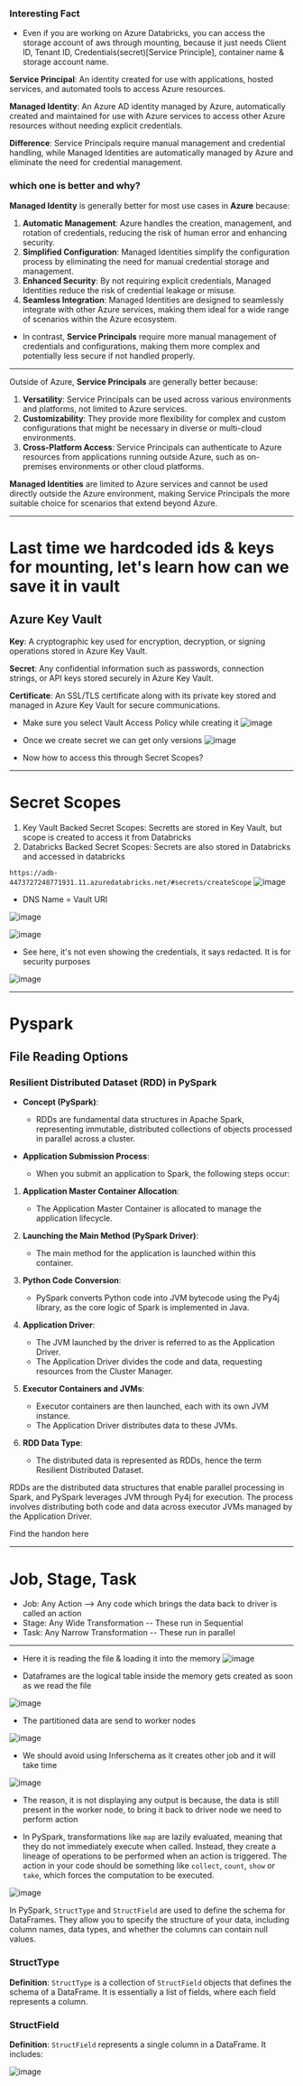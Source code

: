 
### Interesting Fact
- Even if you are working on Azure Databricks, you can access the storage account of aws through mounting, because it just needs Client ID, Tenant ID, Credentials(secret)[Service Principle], container name & storage account name.

**Service Principal**: An identity created for use with applications, hosted services, and automated tools to access Azure resources.

**Managed Identity**: An Azure AD identity managed by Azure, automatically created and maintained for use with Azure services to access other Azure resources without needing explicit credentials.

**Difference**: Service Principals require manual management and credential handling, while Managed Identities are automatically managed by Azure and eliminate the need for credential management.

### which one is better and why?

**Managed Identity** is generally better for most use cases in **Azure** because:

1. **Automatic Management**: Azure handles the creation, management, and rotation of credentials, reducing the risk of human error and enhancing security.
2. **Simplified Configuration**: Managed Identities simplify the configuration process by eliminating the need for manual credential storage and management.
3. **Enhanced Security**: By not requiring explicit credentials, Managed Identities reduce the risk of credential leakage or misuse.
4. **Seamless Integration**: Managed Identities are designed to seamlessly integrate with other Azure services, making them ideal for a wide range of scenarios within the Azure ecosystem.

- In contrast, **Service Principals** require more manual management of credentials and configurations, making them more complex and potentially less secure if not handled properly.
-------------------------------

Outside of Azure, **Service Principals** are generally better because:

1. **Versatility**: Service Principals can be used across various environments and platforms, not limited to Azure services.
2. **Customizability**: They provide more flexibility for complex and custom configurations that might be necessary in diverse or multi-cloud environments.
3. **Cross-Platform Access**: Service Principals can authenticate to Azure resources from applications running outside Azure, such as on-premises environments or other cloud platforms.

**Managed Identities** are limited to Azure services and cannot be used directly outside the Azure environment, making Service Principals the more suitable choice for scenarios that extend beyond Azure.

--------------------------------

# Last time we hardcoded ids & keys for mounting, let's learn how can we save it in vault

## Azure Key Vault
**Key**: A cryptographic key used for encryption, decryption, or signing operations stored in Azure Key Vault.

**Secret**: Any confidential information such as passwords, connection strings, or API keys stored securely in Azure Key Vault.

**Certificate**: An SSL/TLS certificate along with its private key stored and managed in Azure Key Vault for secure communications.

- Make sure you select Vault Access Policy while creating it
![image](https://github.com/SandeepAnala1/Azure-Databricks/assets/163712602/9ca4f09d-bc96-4303-bf64-a869cbf792c0)

- Once we create secret we can get only versions
![image](https://github.com/SandeepAnala1/Azure-Databricks/assets/163712602/b4e06b52-6609-4e12-b84d-6f29009d4501)

- Now how to access this through Secret Scopes?
-----------------------------------------------

# Secret Scopes
1) Key Vault Backed Secret Scopes: Secretts are stored in Key Vault, but scope is created to access it from Databricks
3) Databricks Backed Secret Scopes: Secrets are also stored in Databricks and accessed in databricks

`https://adb-4473727248771931.11.azuredatabricks.net/#secrets/createScope` 
![image](https://github.com/SandeepAnala1/Azure-Databricks/assets/163712602/b3ba1ba6-6b33-4bc8-8581-fdf62e1dc7fc)

- DNS Name = Vault URI

![image](https://github.com/SandeepAnala1/Azure-Databricks/assets/163712602/73111900-8eb4-4a95-96f5-abfe495327ad)

![image](https://github.com/SandeepAnala1/Azure-Databricks/assets/163712602/145c377b-bea4-4680-a030-9b81100c5158)

- See here, it's not even showing the credentials, it says redacted. It is for security purposes

![image](https://github.com/SandeepAnala1/Azure-Databricks/assets/163712602/0aa92f02-354e-4197-90ca-7bbfe15b3c7b)

------------------------------------------------------------------------------------------------

# Pyspark

## File Reading Options

### Resilient Distributed Dataset (RDD) in PySpark

- **Concept (PySpark)**:
  - RDDs are fundamental data structures in Apache Spark, representing immutable, distributed collections of objects processed in parallel across a cluster.

- **Application Submission Process**:
  - When you submit an application to Spark, the following steps occur:

1. **Application Master Container Allocation**:
   - The Application Master Container is allocated to manage the application lifecycle.

2. **Launching the Main Method (PySpark Driver)**:
   - The main method for the application is launched within this container.

3. **Python Code Conversion**:
   - PySpark converts Python code into JVM bytecode using the Py4j library, as the core logic of Spark is implemented in Java.

4. **Application Driver**:
   - The JVM launched by the driver is referred to as the Application Driver.
   - The Application Driver divides the code and data, requesting resources from the Cluster Manager.

5. **Executor Containers and JVMs**:
   - Executor containers are then launched, each with its own JVM instance.
   - The Application Driver distributes data to these JVMs.

6. **RDD Data Type**:
   - The distributed data is represented as RDDs, hence the term Resilient Distributed Dataset.

RDDs are the distributed data structures that enable parallel processing in Spark, and PySpark leverages JVM through Py4j for execution. The process involves distributing both code and data across executor JVMs managed by the Application Driver.

Find the handon here

------------------------------------------

# Job, Stage, Task

- Job: Any Action --> Any code which brings the data back to driver is called an action
- Stage: Any Wide Transformation -- These run in Sequential
- Task: Any Narrow Transformation -- These run in parallel

-----------------------------------------

- Here it is reading the file & loading it into the memory
![image](https://github.com/SandeepAnala1/Azure-Databricks/assets/163712602/18346b93-501c-40af-b65f-2a86b9f1696e)

- Dataframes are the logical table inside the memory gets created as soon as we read the file

![image](https://github.com/SandeepAnala1/Azure-Databricks/assets/163712602/281fbd4b-a5db-41a7-9f2b-55e3ab3e922e)

- The partitioned data are send to worker nodes

![image](https://github.com/SandeepAnala1/Azure-Databricks/assets/163712602/d045e3a8-9793-41f0-a4fe-42ed254766b1)

- We should avoid using Inferschema as it creates other job and it will take time

![image](https://github.com/SandeepAnala1/Azure-Databricks/assets/163712602/a87b3220-1eff-46fc-bb9d-545ab637cc72)

- The reason, it is not displaying any output is because, the data is still present in the worker node, to bring it back to driver node we need to perform action

- In PySpark, transformations like `map` are lazily evaluated, meaning that they do not immediately execute when called. Instead, they create a lineage of operations to be performed when an action is triggered. The action in your code should be something like `collect`, `count`, `show` or `take`, which forces the computation to be executed.

![image](https://github.com/SandeepAnala1/Azure-Databricks/assets/163712602/3e3b7ef1-684d-41a2-9d68-578c5014d764)

In PySpark, `StructType` and `StructField` are used to define the schema for DataFrames. They allow you to specify the structure of your data, including column names, data types, and whether the columns can contain null values.

### StructType

**Definition**: `StructType` is a collection of `StructField` objects that defines the schema of a DataFrame. It is essentially a list of fields, where each field represents a column.

### StructField

**Definition**: `StructField` represents a single column in a DataFrame. It includes:

![image](https://github.com/SandeepAnala1/Azure-Databricks/assets/163712602/2b6a82d6-a40b-4883-9feb-9c52a3a9d330)






